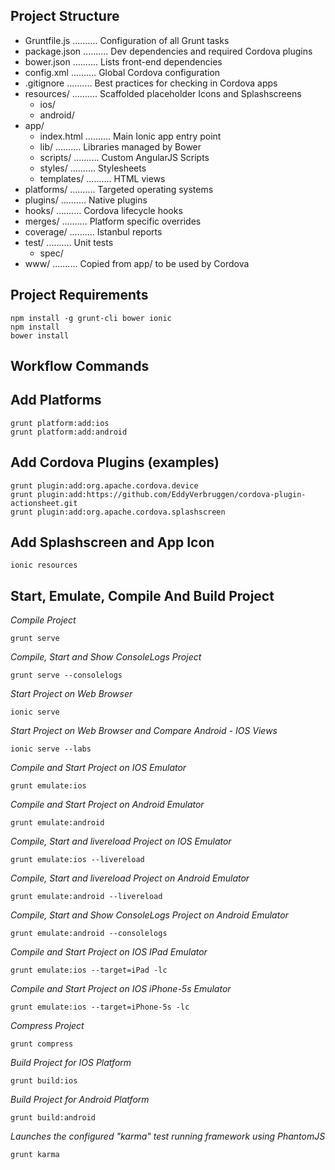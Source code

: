 ## Project Structure
  * Gruntfile.js   ..........           Configuration of all Grunt tasks
  * package.json   ..........           Dev dependencies and required Cordova plugins
  * bower.json     ..........           Lists front-end dependencies
  * config.xml     ..........           Global Cordova configuration
  * .gitignore     ..........           Best practices for checking in Cordova apps
  * resources/     ..........           Scaffolded placeholder Icons and Splashscreens
    * ios/
    * android/
  * app/
    * index.html   ..........           Main Ionic app entry point
    * lib/         ..........           Libraries managed by Bower
    * scripts/     ..........           Custom AngularJS Scripts
    * styles/      ..........           Stylesheets
    * templates/   ..........           HTML views
  * platforms/     ..........           Targeted operating systems
  * plugins/       ..........           Native plugins
  * hooks/         ..........           Cordova lifecycle hooks
  * merges/        ..........           Platform specific overrides
  * coverage/      ..........           Istanbul reports
  * test/          ..........           Unit tests
    * spec/
  * www/           ..........          Copied from app/ to be used by Cordova

## Project Requirements
  ``` 
  npm install -g grunt-cli bower ionic
  npm install
  bower install
  ```

## Workflow Commands
   __Add Platforms__
   -----------------
   
  ``` 
  grunt platform:add:ios
  grunt platform:add:android
  ```
    
  __Add Cordova Plugins (examples)__
  ----------------------------------
  
  ```
  grunt plugin:add:org.apache.cordova.device
  grunt plugin:add:https://github.com/EddyVerbruggen/cordova-plugin-actionsheet.git
  grunt plugin:add:org.apache.cordova.splashscreen
  ```
   
  __Add Splashscreen and App Icon__
  ---------------------------------
  
  ``` 
  ionic resources
  ```
    
  __Start, Emulate, Compile And Build Project__
  ---------------------------------------------
  
  _Compile Project_
  ```
  grunt serve
  ```  
  _Compile, Start and Show ConsoleLogs Project_
  ```
  grunt serve --consolelogs
  ```  
  _Start Project on Web Browser_
  ```
  ionic serve
  ```  
  _Start Project on Web Browser and Compare Android - IOS Views_
  ```
  ionic serve --labs
  ```  
  _Compile and Start Project on IOS Emulator_
  ```
  grunt emulate:ios
  ```  
  _Compile and Start Project on Android Emulator_
  ```
  grunt emulate:android
  ```  
  _Compile, Start and livereload Project on IOS Emulator_
  ```
  grunt emulate:ios --livereload
  ```  
  _Compile, Start and livereload Project on Android Emulator_
  ```
  grunt emulate:android --livereload
  ```  
  _Compile, Start and Show ConsoleLogs Project on Android Emulator_
  ```
  grunt emulate:android --consolelogs
  ```  
  _Compile and Start Project on IOS IPad Emulator_
  ```
  grunt emulate:ios --target=iPad -lc
  ```  
  _Compile and Start Project on IOS iPhone-5s Emulator_
  ```
  grunt emulate:ios --target=iPhone-5s -lc
  ```  
  _Compress Project_
  ```
  grunt compress
  ```  
  _Build Project for IOS Platform_
  ```
  grunt build:ios
  ```  
  _Build Project for Android Platform_
  ```
  grunt build:android
  ```  
  _Launches the configured "karma" test running framework using PhantomJS_
  ```
  grunt karma
  ```
